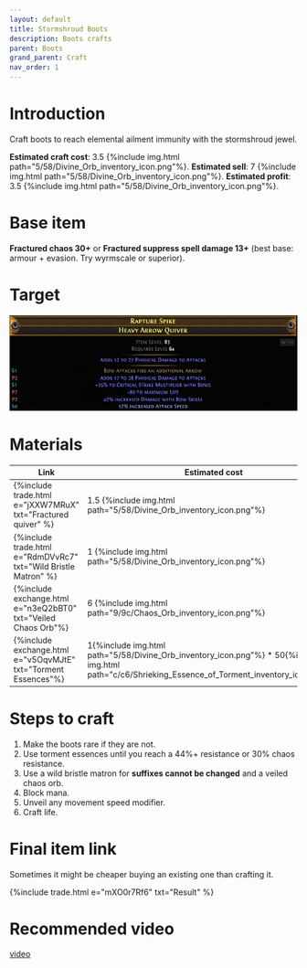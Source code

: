 ```yaml
---
layout: default
title: Stormshroud Boots
description: Boots crafts
parent: Boots
grand_parent: Craft
nav_order: 1
---
```


# Introduction

Craft boots to reach elemental ailment immunity with the stormshroud jewel.

**Estimated craft cost**: 3.5 {%include img.html path="5/58/Divine_Orb_inventory_icon.png"%}.
**Estimated sell**: 7 {%include img.html path="5/58/Divine_Orb_inventory_icon.png"%}.
**Estimated profit**: 3.5 {%include img.html path="5/58/Divine_Orb_inventory_icon.png"%}.

# Base item

**Fractured chaos 30+** or  **Fractured suppress spell damage 13+** (best base: armour + evasion. Try wyrmscale or superior).

# Target

![image tooltip here](/assets/images/tsquiver.png)

# Materials
 
 |Link|Estimated cost|
 |-|-|
 |{%include trade.html e="jXXW7MRuX" txt="Fractured quiver" %}    | 1.5 {%include img.html path="5/58/Divine_Orb_inventory_icon.png"%} |
 |{%include trade.html e="RdmDVvRc7" txt="Wild Bristle Matron" %}| 1   {%include img.html path="5/58/Divine_Orb_inventory_icon.png"%} |
 |{%include exchange.html e="n3eQ2bBT0" txt="Veiled Chaos Orb"%} | 6   {%include img.html path="9/9c/Chaos_Orb_inventory_icon.png"%} |
 |{%include exchange.html e="v5OqvMJtE" txt="Torment Essences"%} | 1{%include img.html path="5/58/Divine_Orb_inventory_icon.png"%} * 50{%include img.html path="c/c6/Shrieking_Essence_of_Torment_inventory_icon.png"%} |
 

# Steps to craft

 1. Make the boots rare if they are not.
 2. Use torment essences until you reach a 44%+ resistance or 30% chaos resistance.
 3. Use a wild bristle matron for **suffixes cannot be changed** and a veiled chaos orb.
 4. Block mana.
 5. Unveil any movement speed modifier.
 6. Craft life.

# Final item link

Sometimes it might be cheaper buying an existing one than crafting it.

{%include trade.html e="mXO0r7Rf6" txt="Result" %}

# Recommended video

[video](https://www.youtube.com/watch?v=mvcDveMVlqk)